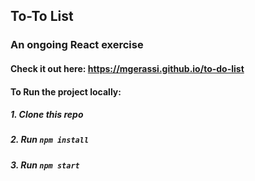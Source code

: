 ## To-To List
### An ongoing React exercise

#### Check it out here: https://mgerassi.github.io/to-do-list

#### To Run the project locally:
##### 1. Clone this repo
##### 2. Run `npm install`
##### 3. Run `npm start`
